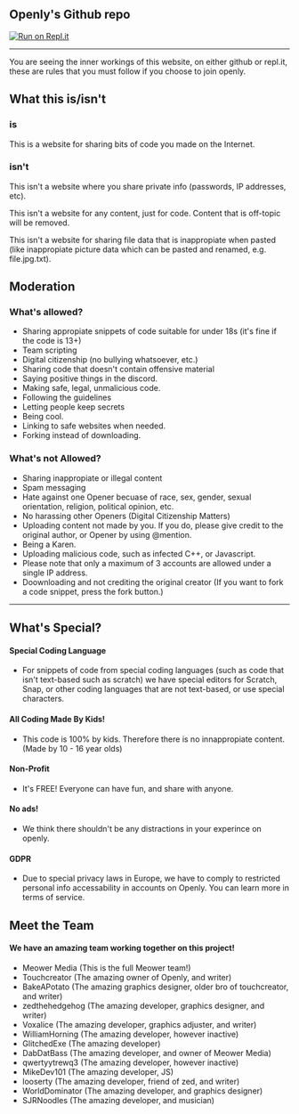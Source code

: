 
## __Openly's Github repo__
[![Run on Repl.it](https://repl.it/badge/github/@Touchcreator/openly)](https://repl.it/@Touchcreator/openly)
___
You are seeing the inner workings of this website, on either github or repl.it, these are rules that you must follow if you choose to join openly.

## __What this is/isn't__

### is
This is a website for sharing bits of code you made on the Internet.

### isn't
This isn't a website where you share private info (passwords, IP addresses, etc).

This isn't a website for any content, just for code. Content that is off-topic will be removed.

This isn't a website for sharing file data that is inappropiate when pasted (like inappropiate picture data which can be pasted and renamed, e.g. file.jpg.txt).

## __Moderation__

### What's allowed?
- Sharing appropiate snippets of code suitable for under 18s (it's fine if the code is 13+)
- Team scripting
- Digital citizenship (no bullying whatsoever, etc.)
- Sharing code that doesn't contain offensive material
- Saying positive things in the discord.
- Making safe, legal, unmalicious code.
- Following the guidelines
- Letting people keep secrets
- Being cool.
- Linking to safe websites when needed.
- Forking instead of downloading.
### What's not Allowed?
- Sharing inappropiate or illegal content
- Spam messaging
- Hate against one Opener becuase of race, sex, gender, sexual orientation, religion, political opinion, etc.
- No harassing other Openers (Digital Citizenship Matters)
- Uploading content not made by you. If you do, please give credit to the original author, or Opener by using @mention.
- Being a Karen.
- Uploading malicious code, such as infected C++, or Javascript.
- Please note that only a maximum of 3 accounts are allowed under a single IP address.
- Doownloading and not crediting the original creator (If you want to fork a code snippet, press the fork button.)
___
## __What's Special?__

#### Special Coding Language
- For snippets of code from special coding languages (such as code that isn't text-based such as scratch) we have special editors for Scratch, Snap, or  other coding languages that are not text-based, or use special characters.
#### All Coding Made By Kids!
- This code is 100% by kids. Therefore there is no innappropiate content. (Made by 10 - 16 year olds)
#### Non-Profit
- It's FREE! Everyone can have fun, and share with anyone.
#### No ads!
- We think there shouldn't be any distractions in your experince on openly.
#### GDPR
- Due to special privacy laws in Europe, we have to comply to restricted personal info accessability in accounts on Openly. You can learn more in terms of service.

## Meet the Team
#### We have an amazing team working together on this project!
- Meower Media (This is the full Meower team!)
- Touchcreator (The amazing owner of Openly, and writer)
- BakeAPotato (The amazing graphics designer, older bro of touchcreator, and writer)
- zedthehedgehog (The amazing developer, graphics designer, and writer)
- Voxalice (The amazing developer, graphics adjuster, and writer)
- WilliamHorning (The amazing developer, however inactive)
- GlitchedExe (The amazing developer)
- DabDatBass (The amazing developer, and owner of Meower Media)
- qwertyytrewq3 (The amazing developer, however inactive)
- MikeDev101 (The amazing developer, JS)
- looserty (The amazing developer, friend of zed, and writer)
- WorldDominator (The amazing developer, and graphics designer)
- SJRNoodles (The amazing developer, and musician)